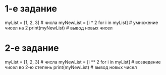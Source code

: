 # 1-е задание
myList = [1, 2, 3] # числа
myNewList = [i * 2 for i in myList] # умножение чисел на 2
print(myNewList) # вывод новых чисел


# 2-е задание
myList = [1, 2, 3] # числа
myNewList = [i ** 2 for i in myList] # возведение чисел во 2-ю степень
print(myNewList) # вывод новых чисел

